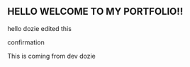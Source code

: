 ## HELLO WELCOME TO MY PORTFOLIO!!

hello dozie edited this

confirmation

This is coming from dev dozie